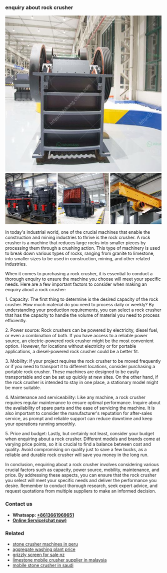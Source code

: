 <h3>enquiry about rock crusher</h3><img src='1704791538.jpg' alt=''><p>In today's industrial world, one of the crucial machines that enable the construction and mining industries to thrive is the rock crusher. A rock crusher is a machine that reduces large rocks into smaller pieces by processing them through a crushing action. This type of machinery is used to break down various types of rocks, ranging from granite to limestone, into smaller sizes to be used in construction, mining, and other related industries.</p><p>When it comes to purchasing a rock crusher, it is essential to conduct a thorough enquiry to ensure the machine you choose will meet your specific needs. Here are a few important factors to consider when making an enquiry about a rock crusher:</p><p>1. Capacity: The first thing to determine is the desired capacity of the rock crusher. How much material do you need to process daily or weekly? By understanding your production requirements, you can select a rock crusher that has the capacity to handle the volume of material you need to process efficiently.</p><p>2. Power source: Rock crushers can be powered by electricity, diesel fuel, or even a combination of both. If you have access to a reliable power source, an electric-powered rock crusher might be the most convenient option. However, for locations without electricity or for portable applications, a diesel-powered rock crusher could be a better fit.</p><p>3. Mobility: If your project requires the rock crusher to be moved frequently or if you need to transport it to different locations, consider purchasing a portable rock crusher. These machines are designed to be easily transportable and can be set up quickly at new sites. On the other hand, if the rock crusher is intended to stay in one place, a stationary model might be more suitable.</p><p>4. Maintenance and serviceability: Like any machine, a rock crusher requires regular maintenance to ensure optimal performance. Inquire about the availability of spare parts and the ease of servicing the machine. It is also important to consider the manufacturer's reputation for after-sales service, as prompt and reliable support can reduce downtime and keep your operations running smoothly.</p><p>5. Price and budget: Lastly, but certainly not least, consider your budget when enquiring about a rock crusher. Different models and brands come at varying price points, so it is crucial to find a balance between cost and quality. Avoid compromising on quality just to save a few bucks, as a reliable and durable rock crusher will save you money in the long run.</p><p>In conclusion, enquiring about a rock crusher involves considering various crucial factors such as capacity, power source, mobility, maintenance, and price. By addressing these aspects, you can ensure that the rock crusher you select will meet your specific needs and deliver the performance you desire. Remember to conduct thorough research, seek expert advice, and request quotations from multiple suppliers to make an informed decision.</p><h3>Contact us</h3><ul><li><strong>Whatsapp:&nbsp;<a href="https://wa.me/8613661969651">+8613661969651</a></strong></li><li><a href="https://swt.shibang-china.com/?git&amp;zhl&amp;enquiry about rock crusher"><strong>Online Service(chat now)</strong></a></li></ul><h3>Related</h3><ul><li><a href='stone crusher machines in peru.md'>stone crusher machines in peru</a></li><li><a href='aggregate washing plant price.md'>aggregate washing plant price</a></li><li><a href='grizzly screen for sale nz.md'>grizzly screen for sale nz</a></li><li><a href='limestone mobile crusher supplier in malaysia.md'>limestone mobile crusher supplier in malaysia</a></li><li><a href='mobile stone crusher in saudi.md'>mobile stone crusher in saudi</a></li></ul>